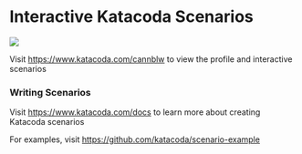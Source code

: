 # Interactive Katacoda Scenarios

[![](http://shields.katacoda.com/katacoda/cannblw/count.svg)](https://www.katacoda.com/cannblw "Get your profile on Katacoda.com")

Visit https://www.katacoda.com/cannblw to view the profile and interactive scenarios

### Writing Scenarios
Visit https://www.katacoda.com/docs to learn more about creating Katacoda scenarios

For examples, visit https://github.com/katacoda/scenario-example
